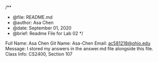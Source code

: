 /**
* @file: README.md
* @author: Asa Chen
* @date: September 01, 2020
* @brief: Readme File for Lab 02
*/

Full Name: Asa Chen
Git Name: Asa-Chen
Email: ac581218@ohio.edu
Message: I stored my answers in the answer.md file alongside this file.
Class Info: CS2400, Section 107
